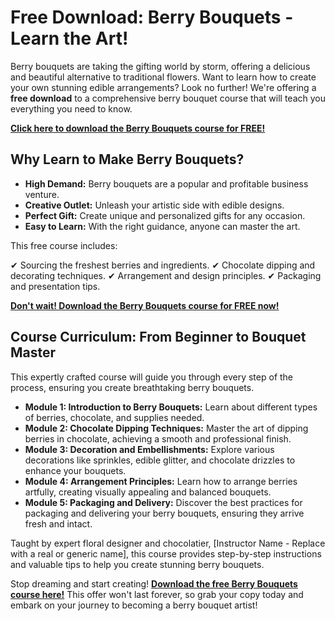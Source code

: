 # Free Download: Berry Bouquets - Learn the Art!

Berry bouquets are taking the gifting world by storm, offering a delicious and beautiful alternative to traditional flowers. Want to learn how to create your own stunning edible arrangements? Look no further! We're offering a **free download** to a comprehensive berry bouquet course that will teach you everything you need to know.

[**Click here to download the Berry Bouquets course for FREE!**](https://udemywork.com/berry-bouquets)

## Why Learn to Make Berry Bouquets?

*   **High Demand:** Berry bouquets are a popular and profitable business venture.
*   **Creative Outlet:** Unleash your artistic side with edible designs.
*   **Perfect Gift:** Create unique and personalized gifts for any occasion.
*   **Easy to Learn:** With the right guidance, anyone can master the art.

This free course includes:

✔ Sourcing the freshest berries and ingredients.
✔ Chocolate dipping and decorating techniques.
✔ Arrangement and design principles.
✔ Packaging and presentation tips.

[**Don't wait! Download the Berry Bouquets course for FREE now!**](https://udemywork.com/berry-bouquets)

## Course Curriculum: From Beginner to Bouquet Master

This expertly crafted course will guide you through every step of the process, ensuring you create breathtaking berry bouquets.

*   **Module 1: Introduction to Berry Bouquets:** Learn about different types of berries, chocolate, and supplies needed.
*   **Module 2: Chocolate Dipping Techniques:** Master the art of dipping berries in chocolate, achieving a smooth and professional finish.
*   **Module 3: Decoration and Embellishments:** Explore various decorations like sprinkles, edible glitter, and chocolate drizzles to enhance your bouquets.
*   **Module 4: Arrangement Principles:** Learn how to arrange berries artfully, creating visually appealing and balanced bouquets.
*   **Module 5: Packaging and Delivery:** Discover the best practices for packaging and delivering your berry bouquets, ensuring they arrive fresh and intact.

Taught by expert floral designer and chocolatier, [Instructor Name - Replace with a real or generic name], this course provides step-by-step instructions and valuable tips to help you create stunning berry bouquets.

Stop dreaming and start creating! **[Download the free Berry Bouquets course here!](https://udemywork.com/berry-bouquets)** This offer won't last forever, so grab your copy today and embark on your journey to becoming a berry bouquet artist!
